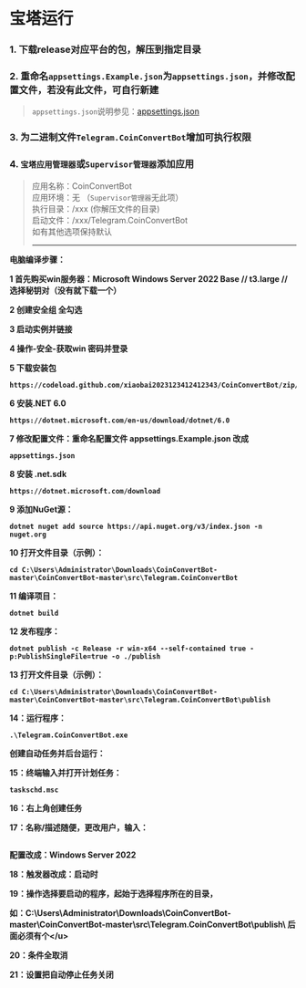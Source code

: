 # 宝塔运行

### 1. 下载release对应平台的包，解压到指定目录
### 2. 重命名`appsettings.Example.json`为`appsettings.json`，并修改配置文件，若没有此文件，可自行新建
> `appsettings.json`说明参见：[appsettings.json](appsettings.md)
### 3. 为二进制文件`Telegram.CoinConvertBot`增加可执行权限
### 4. `宝塔应用管理器`或`Supervisor管理器`添加应用
> 应用名称：CoinConvertBot  
> 应用环境：无 （`Supervisor管理器`无此项）  
> 执行目录：/xxx (你解压文件的目录)  
> 启动文件：/xxx/Telegram.CoinConvertBot  
> 如有其他选项保持默认
>
> -------------------------------------------

<b>电脑编译步骤：</u>

<b>1 首先购买win服务器：Microsoft Windows Server 2022 Base // t3.large // 选择秘钥对（没有就下载一个）</u>

<b>2 创建安全组  全勾选</u>

<b>3 启动实例并链接</u>

<b>4 操作-安全-获取win 密码并登录</u>

<b>5 下载安装包  </u>

```
https://codeload.github.com/xiaobai2023123412412343/CoinConvertBot/zip/refs/heads/master
```

<b>6 安装.NET 6.0    </u>
```
https://dotnet.microsoft.com/en-us/download/dotnet/6.0
```

<b>7 修改配置文件：重命名配置文件   appsettings.Example.json  改成</u>
```
appsettings.json
```

<b>8  安装 .net.sdk  </u>   
```
https://dotnet.microsoft.com/download
```

<b>9 添加NuGet源：   </u>
```
dotnet nuget add source https://api.nuget.org/v3/index.json -n nuget.org
```

<b>10 打开文件目录（示例）：</u>
```
cd C:\Users\Administrator\Downloads\CoinConvertBot-master\CoinConvertBot-master\src\Telegram.CoinConvertBot 
```

<b>11 编译项目：</u>
```
dotnet build
```

<b>12 发布程序：</u>
```
dotnet publish -c Release -r win-x64 --self-contained true -p:PublishSingleFile=true -o ./publish
```

<b>13  打开文件目录（示例）： </u>
```
cd C:\Users\Administrator\Downloads\CoinConvertBot-master\CoinConvertBot-master\src\Telegram.CoinConvertBot\publish
```

<b>14：运行程序： </u>
```
.\Telegram.CoinConvertBot.exe
```

<b>创建自动任务并后台运行： </u>

<b>15：终端输入并打开计划任务：</u>
```
taskschd.msc
```
<b>16：右上角创建任务</u>

<b>17：名称/描述随便，更改用户，输入： </u>
```system
```
<b>配置改成：Windows Server 2022</u>

<b>18：触发器改成：启动时</u>

<b>19：操作选择要启动的程序，起始于选择程序所在的目录，</u>

<b>如：C:\Users\Administrator\Downloads\CoinConvertBot-master\CoinConvertBot-master\src\Telegram.CoinConvertBot\publish\   后面必须有个\</u>

<b>20：条件全取消</u>

<b>21：设置把自动停止任务关闭</u>
